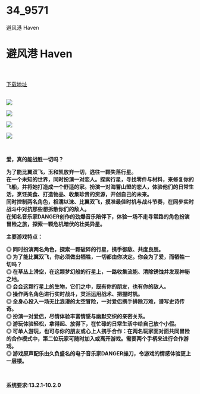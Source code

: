 # 34_9571
避风港 Haven
# 避风港 Haven
 <br/></br>
[下载地址](https://www.switch520.cc/article/9571 "下载地址")
<br/></br>

<p><strong><img src="https://www.switch520.cc/muke_img/upload_art_editor_20210207-1_031a47200b90d875b124499a1e930104.jpg"></strong></p>
<p><strong><img src="https://www.switch520.cc/muke_img/upload_art_editor_20210207-1_6c8f81f6018c268807789e5f5dd3d903.jpg"></strong></p>
<p><strong><img src="https://www.switch520.cc/muke_img/upload_art_editor_20210207-1_7ded009bb9d63d24b38a72bfed2a299e.jpg"></strong></p>
<p><strong><img src="https://www.switch520.cc/muke_img/upload_art_editor_20210207-1_b19daf48dec1b0a9e4227d9ad918250b.jpg"></strong></p>
<p><strong>&nbsp;</strong></p>
<p><strong>爱，真的能战胜一切吗？</strong></p>
<p><strong>为了能比翼双飞，玉和凯放弃一切，逃往一颗失落行星。</strong><br>
<strong>在一个未知的世界，同时扮演一对恋人。探索行星，寻找零件与材料，来修复你的飞船，并将她打造成一个舒适的家。扮演一对海誓山盟的恋人，体验他们的日常生活，烹饪美食、打造物品、收集珍贵的资源，开创自己的未来。</strong><br>
<strong>同时控制两名角色，相濡以沫、比翼双飞，摸准最佳时机与战斗节奏，在同步实时战斗中对抗那些想拆散你们的敌人。</strong><br>
<strong>在知名音乐家DANGER创作的劲爆音乐陪伴下，体验一场不走寻常路的角色扮演冒险之旅，探索一颗危机暗伏的壮美异星。</strong></p>
<p><strong>主要游戏特点：</strong></p>
<p><strong>◎ 同时扮演两名角色，探索一颗破碎的行星，携手御敌、共度良辰。</strong><br>
<strong>◎ 为了能比<span class="initHidden">翼双飞，你必须做出牺牲，一切都由你决定。你会为了爱，而牺牲一切吗？<br>
◎ 在草丛上滑空，在这颗梦幻般的行星上，一路收集流能、清除锈蚀并发现神秘之地。<br>
◎ 会会这颗行星上的生物，它们之中，既有你的朋友，也有你的敌人。<br>
◎ 操作两名角色进行实时战斗，灵活运用战术、把握时机。<br>
◎ 全身心投入一场无比浪漫的太空冒险，一对爱侣携手排除万难，谱写史诗传奇。<br>
◎ 扮演一对爱侣，尽情体验丰富情感与幽默交织的亲密关系。<br>
◎ 游玩体验轻松，拿得起、放得下，在忙碌的日常生活中给自己放个小假。<br>
◎ 可单人游玩，也可与你的朋友或心上人携手合作：在两名玩家面对面共同冒险的合作模式中，第二位玩家可随时加入或离开游戏。需要两个手柄来进行合作游戏。<br>
◎ 游戏原声配乐由久负盛名的电子音乐家DANGER操刀，令游戏的情感体验更上一层楼。</span></strong></p>
<p>&nbsp;</p>
<p><strong>系统要求:13.2.1-10.2.0</strong></p>



